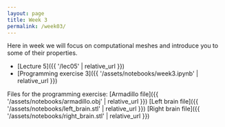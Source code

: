 ```yaml
---
layout: page
title: Week 3
permalink: /week03/
---
```


Here in week we will focus on computational meshes and introduce you to some of their properties.

* [Lecture 5]({{ '/lec05' | relative_url }})
* [Programming exercise 3]({{ '/assets/notebooks/week3.ipynb' | relative_url }})

Files for the programming exercise: 
[Armadillo file]({{ '/assets/notebooks/armadillo.obj' | relative_url }})
[Left brain file]({{ '/assets/notebooks/left_brain.stl' | relative_url }})
[Right brain file]({{ '/assets/notebooks/right_brain.stl' | relative_url }})

